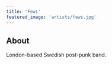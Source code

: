 ```yaml
---
title: 'Fews'
featured_image: 'artists/fews.jpg'
---
```


## About

London-based Swedish post-punk band.
